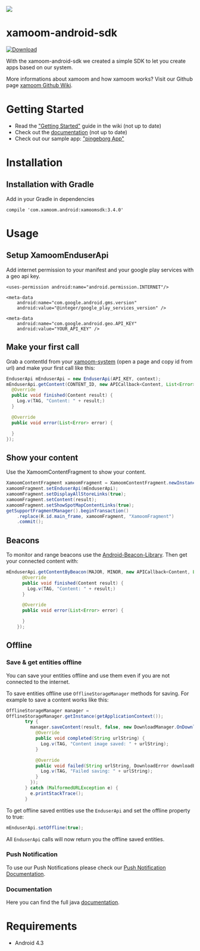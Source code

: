![](https://storage.googleapis.com/xamoom-files/cb9dcdd940f44b53baf5c27f331c4079.png)

# xamoom-android-sdk
[ ![Download](https://api.bintray.com/packages/xamoom/maven/xamoomsdk/images/download.svg) ](https://bintray.com/xamoom/maven/xamoomsdk/_latestVersion)

With the xamoom-android-sdk we created a simple SDK to let you create apps based on our system.

More informations about xamoom and how xamoom works? Visit our Github page [xamoom Github Wiki](https://github.com/xamoom/xamoom.github.io/wiki).

# Getting Started

* Read the ["Getting Started"](https://github.com/xamoom/xamoom-android-sdk/wiki#getting-started) guide in the wiki (not up to date)
* Check out the [documentation](https://xamoom.github.io/xamoom-android-sdk/3.4.0/) (not up to date)
* Check out our sample app: ["pingeborg App"](https://github.com/xamoom/xamoom-pingeborg-android)

# Installation

## Installation with Gradle

Add in your Gradle in dependencies

    compile 'com.xamoom.android:xamoomsdk:3.4.0'

# Usage

## Setup XamoomEnduserApi

Add internet permission to your manifest and your google play services with
a geo api key.

    <uses-permission android:name="android.permission.INTERNET"/>

    <meta-data
        android:name="com.google.android.gms.version"
        android:value="@integer/google_play_services_version" />

    <meta-data
        android:name="com.google.android.geo.API_KEY"
        android:value="YOUR_API_KEY" />

## Make your first call

Grab a contentId from your [xamoom-system](https://xamoom.net/) (open a page and copy id from url) and make your first call like this:

```java
EnduserApi mEnduserApi = new EnduserApi(API_KEY, context);
mEnduserApi.getContent(CONTENT_ID, new APICallback<Content, List<Error>>() {
  @Override
  public void finished(Content result) {
    Log.v(TAG, "Content: " + result;)
  }

  @Override
  public void error(List<Error> error) {

  }
});
```

## Show your content

Use the XamoomContentFragment to show your content.

```java
XamoomContentFragment xamoomFragment = XamoomContentFragment.newInstance("YOUTUBE_API_KEY"); //create new instance
xamoomFragment.setEnduserApi(mEnduserApi);
xamoomFragment.setDisplayAllStoreLinks(true);
xamoomFragment.setContent(result);
xamoomFragment.setShowSpotMapContentLinks(true);
getSupportFragmentManager().beginTransaction()
    .replace(R.id.main_frame, xamoomFragment, "XamoomFragment")
    .commit();
```

## Beacons

To monitor and range beacons use the [Android-Beacon-Library](https://github.com/AltBeacon/android-beacon-library).
Then get your connected content with:
```java
mEnduserApi.getContentByBeacon(MAJOR, MINOR, new APICallback<Content, List<Error>>() {
      @Override
      public void finished(Content result) {
        Log.v(TAG, "Content: " + result;)
      }

      @Override
      public void error(List<Error> error) {

      }
    });
```

## Offline

### Save & get entities offline

You can save your entities offline and use them even if you are not connected
to the internet.

To save entities offline use `OfflineStorageManager` methods for saving.
For example to save a content works like this:

```java
OfflineStorageManager manager =
OfflineStorageManager.getInstance(getApplicationContext());
       try {
         manager.saveContent(result, false, new DownloadManager.OnDownloadManagerCompleted() {
           @Override
           public void completed(String urlString) {
             Log.v(TAG, "Content image saved: " + urlString);
           }

           @Override
           public void failed(String urlString, DownloadError downloadError) {
             Log.v(TAG, "Failed saving: " + urlString);
           }
         });
       } catch (MalformedURLException e) {
         e.printStackTrace();
       }
```

To get offline saved entities use the `EnduserApi` and set the offline property
to true:
```java
mEnduserApi.setOffline(true);
```
All `EnduserApi` calls will now return you the offline saved entities.

### Push Notification

To use our Push Notifications please check our [Push Notification Documentation](https://github.com/xamoom/xamoom-android-sdk/wiki/Push-Notifications).


### Documentation

Here you can find the full java [documentation](https://xamoom.github.io/xamoom-android-sdk/3.1.0/).

# Requirements

* Android 4.3
